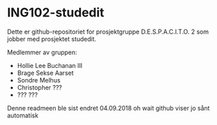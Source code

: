 # ING102-studedit

Dette er github-repositoriet for prosjektgruppe D.E.S.P.A.C.I.T.O. 2 som jobber
med prosjektet studedit.

Medlemmer av gruppen:

- Hollie Lee Buchanan III
- Brage Sekse Aarset
- Sondre Melhus
- Christopher ???
- ??? ???


Denne readmeen ble sist endret 04.09.2018 oh wait github viser jo sånt automatisk
